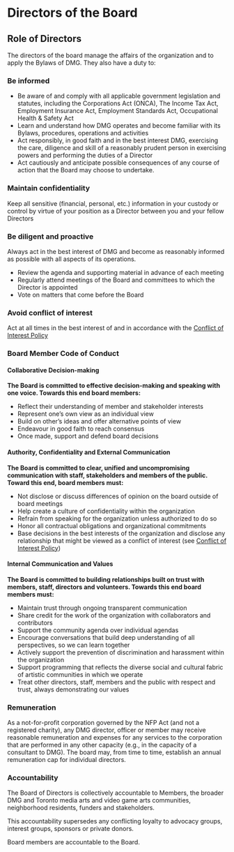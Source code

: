 # Directors of the Board

## Role of Directors

The directors of the board manage the affairs of the organization and to apply the Bylaws of DMG. They also have a duty to:

### Be informed

* Be aware of and comply with all applicable government legislation and statutes, including the Corporations Act (ONCA), The Income Tax Act, Employment Insurance Act, Employment Standards Act, Occupational Health & Safety Act
* Learn and understand how DMG operates and become familiar with its Bylaws, procedures, operations and activities
* Act responsibly, in good faith and in the best interest DMG, exercising the care, diligence and skill of a reasonably prudent person in exercising powers and performing the duties of a Director
* Act cautiously and anticipate possible consequences of any course of action that the Board may choose to undertake.


### Maintain confidentiality

Keep all sensitive (financial, personal, etc.) information in your custody or control by virtue of your position as a Director between you and your fellow Directors

### Be diligent and proactive

Always act in the best interest of DMG and become as reasonably informed as possible with all aspects of its operations. 

* Review the agenda and supporting material in advance of each meeting
* Regularly attend meetings of the Board and committees to which the Director is appointed
* Vote on matters that come before the Board

### Avoid conflict of interest

Act at all times in the best interest of and in accordance with the [Conflict of Interest Policy](/conflict-of-interest-policy.md)


### Board Member Code of Conduct

#### Collaborative Decision-making

**The Board is committed to effective decision-making and speaking with one voice. Towards this end board members:**

* Reflect their understanding of member and stakeholder interests
* Represent one’s own view as an individual view
* Build on other’s ideas and offer alternative points of view
* Endeavour in good faith to reach consensus
* Once made, support and defend board decisions

#### Authority, Confidentiality and External Communication

**The Board is committed to clear, unified and uncompromising communication with staff, stakeholders and members of the public. Toward this end, board members must:**

* Not disclose or discuss differences of opinion on the board outside of board meetings
* Help create a culture of confidentiality within the organization
* Refrain from speaking for the organization unless authorized to do so
* Honor all contractual obligations and organizational commitments
* Base decisions in the best interests of the organization and disclose any relationship that might be viewed as a conflict of interest (see [Conflict of Interest Policy](/conflict-of-interest-policy.md))

#### Internal Communication and Values

**The Board is committed to building relationships built on trust with members, staff, directors and volunteers. Towards this end board members must:**

* Maintain trust through ongoing transparent communication
* Share credit for the work of the organization with collaborators and contributors
* Support the community agenda over individual agendas
* Encourage conversations that build deep understanding of all perspectives, so we can learn together
* Actively support the prevention of discrimination and harassment within the organization
* Support programming that reflects the diverse social and cultural fabric of artistic communities in which we operate
* Treat other directors, staff, members and the public with respect and trust, always demonstrating our values

### Remuneration

As a not-for-profit corporation governed by the NFP Act (and not a registered charity), any DMG director, officer or member may receive reasonable remuneration and expenses for any services to the corporation that are performed in any other capacity (e.g., in the capacity of a consultant to DMG). The board may, from time to time, establish an annual remuneration cap for individual directors.

### Accountability

The Board of Directors is collectively accountable to Members, the broader DMG and Toronto media arts and video game arts communities, neighborhood residents, funders and stakeholders.

This accountability supersedes any conflicting loyalty to advocacy groups, interest groups, sponsors or private donors.

Board members are accountable to the Board.